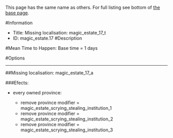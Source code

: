 This page has the same name as others. For full listing see bottom of [the base page](missing_localisation_magic_estate_17_t.md).

#Information
 - Title: Missing localisation: magic_estate_17_t
 - ID: magic_estate.17
#Description

#Mean Time to Happen:
Base time = 1 days

#Options

___
##Missing localisation: magic_estate_17_a

###Efects:<ul><li>every owned province:</li><ul><li>remove province modifier = magic_estate_scrying_stealing_institution_1</li><li>remove province modifier = magic_estate_scrying_stealing_institution_2</li><li>remove province modifier = magic_estate_scrying_stealing_institution_3</li></ul></ul>
